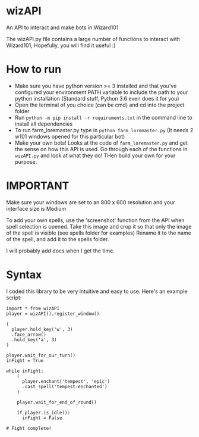 # wizAPI

An API to interact and make bots in Wizard101

The wizAPI.py file contains a large number of functions to interact with Wizard101, Hopefully, you will find it useful :)

# How to run

- Make sure you have python version >= 3 installed and that you've configured your environment PATH variable to include the path to your python installation (Standard stuff, Python 3.6 even does it for you)
- Open the terminal of you choice (can be cmd) and cd into the project folder
- Run `python -m pip install -r requirements.txt` in the command line to install all dependencies
- To run farm_loremaster.py type in `python farm_loremaster.py` (It needs 2 w101 windows opened for this particular bot)
- Make your own bots! Looks at the code of `farm_loremaster.py` and get the sense on how this API is used. Go through each of the functions in `wizAPI.py` and look at what they do! THen build your own for your purpose.

# IMPORTANT

Make sure your windows are set to an 800 x 600 resolution and your interface size is Medium

To add your own spells, use the 'screenshot' function from the API when spell selection is opened.
Take this image and crop it so that only the image of the spell is visible (see spells folder for examples)
Rename it to the name of the spell, and add it to the spells folder.

I will probably add docs when I get the time.

# Syntax

I coded this library to be very intuitive and easy to use. Here's an example script:

```
import * from wizAPI
player = wizAPI().register_window()

(
  player.hold_key('w', 3)
  .face_arrow()
  .hold_key('a', 3)
)

player.wait_for_our_turn()
inFight = True

while inFight:
    (
      player.enchant('tempest', 'epic')
      .cast_spell('tempest-enchanted')
    )

    player.wait_for_end_of_round()

    if player.is_idle():
      inFight = False

# Fight complete!
```
